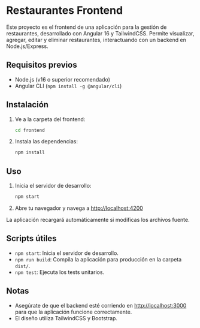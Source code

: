 # Restaurantes Frontend

Este proyecto es el frontend de una aplicación para la gestión de restaurantes, desarrollado con Angular 16 y TailwindCSS. Permite visualizar, agregar, editar y eliminar restaurantes, interactuando con un backend en Node.js/Express.

## Requisitos previos

- Node.js (v16 o superior recomendado)
- Angular CLI (`npm install -g @angular/cli`)

## Instalación

1. Ve a la carpeta del frontend:
   ```bash
   cd frontend
   ```
2. Instala las dependencias:
   ```bash
   npm install
   ```

## Uso

1. Inicia el servidor de desarrollo:
   ```bash
   npm start
   ```
2. Abre tu navegador y navega a [http://localhost:4200](http://localhost:4200)

La aplicación recargará automáticamente si modificas los archivos fuente.

## Scripts útiles

- `npm start`: Inicia el servidor de desarrollo.
- `npm run build`: Compila la aplicación para producción en la carpeta `dist/`.
- `npm test`: Ejecuta los tests unitarios.

## Notas

- Asegúrate de que el backend esté corriendo en [http://localhost:3000](http://localhost:3000) para que la aplicación funcione correctamente.
- El diseño utiliza TailwindCSS y Bootstrap.
